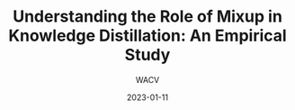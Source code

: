 ---
layout: seminar-post
title: "Understanding the Role of Mixup in Knowledge Distillation: An Empirical Study"
subtitle: 'WACV'
categories: Computer Vision
tags: [Representation]
date: 2023-01-11
pdf_url: 'https://drive.google.com/file/d/15tUh2PTDDVZ2Rd0dS2rtvKeAu74dbu_9/preview'
---